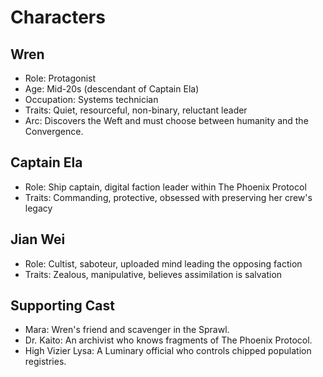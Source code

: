 
# Characters

## Wren
- Role: Protagonist
- Age: Mid-20s (descendant of Captain Ela)
- Occupation: Systems technician
- Traits: Quiet, resourceful, non-binary, reluctant leader
- Arc: Discovers the Weft and must choose between humanity and the Convergence.

## Captain Ela
- Role: Ship captain, digital faction leader within The Phoenix Protocol
- Traits: Commanding, protective, obsessed with preserving her crew's legacy

## Jian Wei
- Role: Cultist, saboteur, uploaded mind leading the opposing faction
- Traits: Zealous, manipulative, believes assimilation is salvation

## Supporting Cast
- Mara: Wren's friend and scavenger in the Sprawl.
- Dr. Kaito: An archivist who knows fragments of The Phoenix Protocol.
- High Vizier Lysa: A Luminary official who controls chipped population registries.

